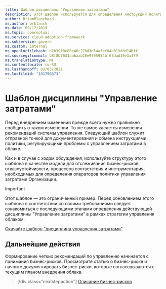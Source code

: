 ```yaml
---
title: Шаблон дисциплины "Управление затратами"
description: Этот шаблон используется для определения инструкций политики управления затратами, которые фиксируют бизнес-риски, отказоустойчивость, процессы соответствия и инструментарий.
author: BrianBlanchard
ms.author: brblanch
ms.date: 09/17/2019
ms.topic: conceptual
ms.service: cloud-adoption-framework
ms.subservice: govern
ms.custom: internal
ms.openlocfilehash: d7b3918e80e46c27b83d54afef84e019ddd14bff
ms.sourcegitcommit: b8f8b7631aabaab28e9705934bf67dad15e3a179
ms.translationtype: MT
ms.contentlocale: ru-RU
ms.lasthandoff: 03/03/2021
ms.locfileid: "101790873"
---
```

# <a name="cost-management-discipline-template"></a>Шаблон дисциплины "Управление затратами"

Перед внедрением изменений прежде всего нужно правильно сообщить о таком изменении. То же самое касается изменения рекомендаций системы управления. Следующий шаблон служит отправной точкой для документирования и обмена инструкциями политики, регулирующими проблемы с управлением затратами в облаке.

Как и в случае с ходом обсуждения, используйте структуру этого шаблона в качестве модели для отслеживания бизнес-рисков, отказоустойчивости, процессов соответствия и инструментария, необходимых для определения операторов политики управления затратами Организации.

> [!IMPORTANT]
> Этот шаблон — это ограниченный пример. Перед обновлением этого шаблона в соответствии со своими требованиями следует ознакомиться с последующими этапами определения действующей дисциплины "Управление затратами" в рамках стратегии управления облаком.

[Скачайте шаблон "дисциплина управления затратами"](https://raw.githubusercontent.com/microsoft/CloudAdoptionFramework/master/govern/cost-management-discipline-template.docx)

## <a name="next-steps"></a>Дальнейшие действия

Формирование четких рекомендаций по управлению начинается с понимания бизнес-рисков. Просмотрите статью о бизнес-риске и начните документировать бизнес-риски, которые согласовываются с текущим планом внедрения облака.

> [!div class="nextstepaction"]
> [Описание бизнес-рисков](./business-risks.md)
